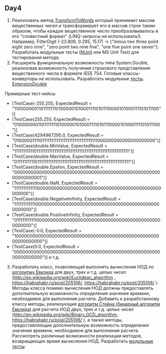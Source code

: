 Day4
----
1. Реализовать метод [TransformToWords](https://github.com/RomanGutovec/NET1.A.2018.Gutovec.4/blob/master/Algorithms/TransformerToWords.cs) который принимает массив вещественных чисел и трансформирует его в массив строк таким образом, 
чтобы каждое вещественное число преобразовывалось в его "словестный формат" (LINQ-запросы не использовать!). 
Например, FilterDigit (-23.809, 0.295, 15.17) -> {"minus two three point eight zero nine", "zero point two nine five", "one five point one seven"}. 
Разработать модульные тесты ([NUnit](https://github.com/RomanGutovec/NET1.A.2018.Gutovec.4/blob/master/Algorithms.Tests/TransformerToWordsTest.cs) или MS Unit Test) для тестирования метода.
2. Расширить функциональную возможность типа System.Double, реализовав возможность получения строкового представления вещественного числа в формате IEEE 754. Готовые классы-конверторы не использовать. Разработать модульные [тесты](https://github.com/RomanGutovec/NET1.A.2018.Gutovec.4/blob/master/Algorithms.Tests/ExtenionDoubleTest.cs). [ExtensionDouble](https://github.com/RomanGutovec/NET1.A.2018.Gutovec.4/blob/master/Algorithms/ExtensionDouble.cs)

Примерные тест-кейсы
* [TestCase(-255.255, ExpectedResult = "1100000001101111111010000010100011110101110000101000111101011100")]
* [TestCase(255.255, ExpectedResult = "0100000001101111111010000010100011110101110000101000111101011100")]
* [TestCase(4294967295.0, ExpectedResult = "0100000111101111111111111111111111111111111000000000000000000000")]
* [TestCase(double.MinValue, ExpectedResult = "1111111111101111111111111111111111111111111111111111111111111111")]
* [TestCase(double.MaxValue, ExpectedResult = "0111111111101111111111111111111111111111111111111111111111111111")]
* [TestCase(double.Epsilon, ExpectedResult = "0000000000000000000000000000000000000000000000000000000000000001")]
* [TestCase(double.NaN, ExpectedResult = "1111111111111000000000000000000000000000000000000000000000000000")]
* [TestCase(double.NegativeInfinity, ExpectedResult = "1111111111110000000000000000000000000000000000000000000000000000")]
* [TestCase(double.PositiveInfinity, ExpectedResult = "0111111111110000000000000000000000000000000000000000000000000000")]
* [TestCase(-0.0, ExpectedResult = "1000000000000000000000000000000000000000000000000000000000000000")]
* [TestCase(0.0, ExpectedResult = "0000000000000000000000000000000000000000000000000000000000000000")] и т.д.
3.	Разработать класс, позволяющий выполнять вычисления НОД по [алгоритму Евклида](https://github.com/RomanGutovec/NET1.A.2018.Gutovec.4/blob/master/Algorithms/EuclideanAlgorithm.cs) для двух, трех и т.д. целых чисел (http://en.wikipedia.org/wiki/Euclidean_algorithm , https://habrahabr.ru/post/205106/, https://habrahabr.ru/post/205106/ ). Методы класса помимо вычисления НОД должны предоставлять дополнительную возможность определения значение времени, необходимое для выполнения расчета. Добавить к разработанному классу методы, реализующие [алгоритм Стейна (бинарный алгоритм Евклида)](https://github.com/RomanGutovec/NET1.A.2018.Gutovec.4/blob/master/Algorithms/EuclideanAlgorithm.cs) для расчета НОД двух, трех и т.д. целых чисел (http://en.wikipedia.org/wiki/Binary_GCD_algorithm, https://habrahabr.ru/post/205106/ ), а также методы, предоставляющие дополнительную возможность определения значение времени, необходимое для выполнения расчета. Рассмотреть различные возможности реализации методов, возвращающих время вычисления НОД. Разработать [модульные тесты](https://github.com/RomanGutovec/NET1.A.2018.Gutovec.4/blob/master/Algorithms.Tests/EuclideanAlgorithmTests.cs).
